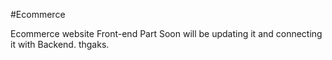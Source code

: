 #Ecommerce 

Ecommerce website Front-end Part Soon will be updating it and connecting it with Backend. thgaks. 
